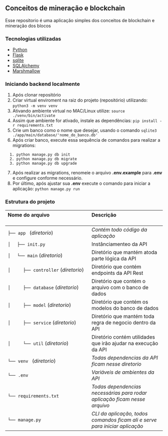 ## Conceitos de mineração e blockchain
Esse repositorio é uma aplicação simples dos conceitos de blockchain e mineração dos blocos

### Tecnologias utilizadas
* [Python](https://www.python.org/)
* [Flask](https://flask.palletsprojects.com/en/1.1.x/)
* [sqlite](https://www.sqlite.org/index.html)
* [SQLAlchemy](https://www.sqlalchemy.org/)
* [Marshmallow](https://marshmallow.readthedocs.io/en/stable/)

### Iniciando backend localmente

1. Após clonar repositório
2. Criar virtual enviroment na raiz do projeto (repositório) utilizando: ```python3 -m venv venv```
3. Ativando ambiente virtual no MAC/Linux utilize: ```source ./venv/bin/activate```
4. Assim que ambiente for ativado, instale as dependências: ```pip install -r requirements.txt```
5. Crie um banco como o nome que desejar, usando o comando ```sqlite3 ./app/main/database/'nome_do_banco.db'```
6. Após criar banco, execute essa sequência de comandos para realizar a migrations:
```
  1. python manage.py db init
  2. python manage.py db migrate
  3. python manage.py db upgrade
```
7. Após realizar as migrations, renomeie o arquivo **.env.example** para __.env__ e configure conforme necessário.
8. Por último, após ajustar sua **.env** execute o comando para iniciar a aplicação: ```python manage.py run```

### Estrutura do projeto

| Nome do arquivo 　　　　　　　　　　　　　　| Descrição 　　　　　　　　<br><br>|
| :--  | :--         |
| `├── app ` (_diretorio_) | _Contém todo código da aplicação_ |
| `│ 　├── init.py` | Instânciamenteo da API |
| `│　 └── main` (_diretorio_) | Diretório que mantém atoda parte lógica da API |
| `│　　　├── controller` (_diretorio_) | Diretório que contém endpoints da API Rest |
| `│　　　├── database` (_diretorio_) | Diretório que contém o arquivo com o banco de dados |
| `│　　　├── model` (_diretorio_) | Diretório que contém os modelos do banco de dados |
| `│　　　├── service` (_diretorio_) | Diretório que mantém toda regra de negocio dentro da API |
| `│　　　└── util` (_diretorio_) | Diretório contém utilidades que irão ajudar na execução da API |
| `└── venv ` (_diretorio_)  | _Todas dependencias da API ficam nesse diretorio_ |
| `└── .env ` | _Variáveis de ambientes da API_ |
| `└── requirements.txt ` | _Todas dependencias necessárias para rodar aplicação ficam nesse arquivo_ |
| `└── manage.py ` | _CLI da aplicação, todos comandos ficam ali e serve para iniciar aplicação_ |